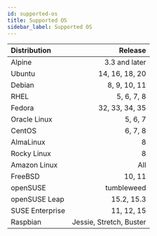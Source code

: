 ```yaml
---
id: supported-os
title: Supported OS
sidebar_label: Supported OS
---
```


| Distribution    |                    Release |
|:----------------|---------------------------:|
| Alpine          |              3.3 and later |
| Ubuntu          |             14, 16, 18, 20 |
| Debian          |               8, 9, 10, 11 |
| RHEL            |                 5, 6, 7, 8 |
| Fedora          |             32, 33, 34, 35 |
| Oracle Linux    |                    5, 6, 7 |
| CentOS          |                    6, 7, 8 |
| AlmaLinux       |                          8 |
| Rocky Linux     |                          8 |
| Amazon Linux    |                        All |
| FreeBSD         |                     10, 11 |
| openSUSE        |                 tumbleweed |
| openSUSE Leap   |                 15.2, 15.3 |
| SUSE Enterprise |                 11, 12, 15 |
| Raspbian        |    Jessie, Stretch, Buster |
